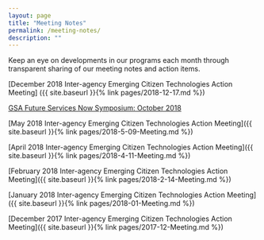 ```yaml
---
layout: page
title: "Meeting Notes"
permalink: /meeting-notes/
description: ""
---
```


Keep an eye on developments in our programs each month through transparent sharing of our meeting notes and action items.

[December 2018 Inter-agency Emerging Citizen Technologies Action Meeting] ({{ site.baseurl }}{% link pages/2018-12-17.md %}) 

[GSA Future Services Now Symposium: October 2018](/FutureServicesNow/)

[May 2018 Inter-agency Emerging Citizen Technologies Action Meeting]({{ site.baseurl }}{% link pages/2018-5-09-Meeting.md %})

[April 2018 Inter-agency Emerging Citizen Technologies Action Meeting]({{ site.baseurl }}{% link pages/2018-4-11-Meeting.md %})

[February 2018 Inter-agency Emerging Citizen Technologies Action Meeting]({{ site.baseurl }}{% link pages/2018-2-14-Meeting.md %})

[January 2018 Inter-agency Emerging Citizen Technologies Action Meeting]({{ site.baseurl }}{% link pages/2018-01-Meeting.md %})

[December 2017 Inter-agency Emerging Citizen Technologies Action Meeting]({{ site.baseurl }}{% link pages/2017-12-Meeting.md %})
